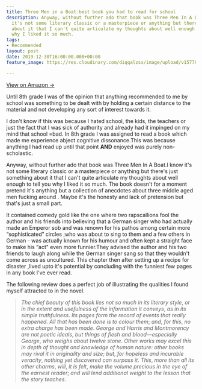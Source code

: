 ```yaml
---
title: Three Men in a Boat:best book you had to read for school
description: Anyway, without further ado that book was Three Men In A Boat.I know
  it's not some literary classic or a masterpiece or anything but there's just something
  about it that I can't quite articulate my thoughts about well enough to tell you
  why I liked it so much.
tags:
- Recommended
layout: post
date: 2019-12-30T16:00:00.000+00:00
feature_image: https://res.cloudinary.com/diqqalzsx/image/upload/v1577807466/content/talkbooks/41p2aqgwHhL._SX326_BO1_204_203_200__u8vtyx.jpg

---
```

[View on Amazon →](https://amzn.to/35d9n4Y)

Until 8th grade I was of the opinion that anything recommended to me by school was something to be dealt with by holding a certain distance to the material and not developing any sort of interest towards it.

<!--more-->

I don't know if this was because I hated school, the kids, the teachers or just the fact that I was sick of authority and already had it impinged on my mind that school =bad. In 8th grade I was assigned to read a book which made me experience abject cognitive dissonance.This was because anything I had read up until that point **AND** enjoyed was purely non-scholastic.

Anyway, without further ado that book was Three Men In A Boat.I know it's not some literary classic or a masterpiece or anything but there's just something about it that I can't quite articulate my thoughts about well enough to tell you why I liked it so much. The book doesn't for a moment pretend it's anything but a collection of anecdotes about three middle aged men fucking around . Maybe it's the honesty and lack of pretension but that's just a small part.

It contained comedy gold like the one where two rapscallions fool the author and his friends into believing that a German singer who had actually made an Emperor sob and was renown for his pathos among certain more “sophisticated” circles ;who was about to sing to them and a few others in German - was actually known for his humour and often kept a straight face to make his “act" even more funnier.They advised the author and his two friends to laugh along while the German singer sang so that they wouldn't come across as uncultured. This chapter then after setting up a recipe for disaster ,lived upto it's potential by concluding with the funniest few pages in any book I've ever read.

The following review does a perfect job of illustrating the qualities I found myself attracted to in the novel.

> _The chief beauty of this book lies not so much in its literary style_, _or in the extent and usefulness of the information it conveys_, _as in its simple truthfulness_. _Its pages form the record of events that really happened_. _All that has been done is to colour them_; _and_, _for this_, _no extra charge has been made_. _George and Harris and Montmorency are not poetic ideals_, _but things of flesh and blood—especially George_, _who weighs about twelve stone_. _Other works may excel this in depth of thought and knowledge of human nature: other books may rival it in originality and size_; _but_, _for hopeless and incurable veracity_, _nothing yet discovered can surpass it_. _This_, _more than all its other charms_, _will_, _it is felt_, _make the volume precious in the eye of the earnest reader_; _and will lend additional weight to the lesson that the story teaches_.
